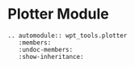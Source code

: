# Plotter Module

```{eval-rst}
.. automodule:: wpt_tools.plotter
   :members:
   :undoc-members:
   :show-inheritance:
```
